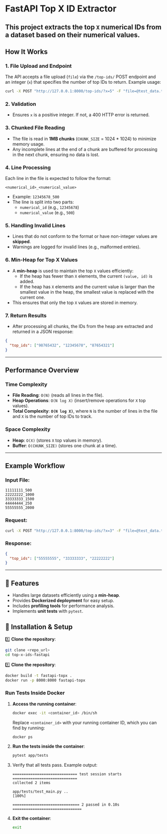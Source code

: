 # FastAPI Top X ID Extractor

This project extracts the top `X` numerical IDs from a dataset based on their numerical values.
---
## How It Works

### **1. File Upload and Endpoint**
The API accepts a file upload (`file`) via the `/top-ids/` POST endpoint and an integer (`x`) that specifies the number of top IDs to return. Example usage:
```bash
curl -X POST "http://127.0.0.1:8000/top-ids/?x=5" -F "file=@test_data.txt"
```

### **2. Validation**
- Ensures `x` is a positive integer. If not, a 400 HTTP error is returned.

### **3. Chunked File Reading**
- The file is read in **1MB chunks** (`CHUNK_SIZE` = 1024 * 1024) to minimize memory usage.
- Any incomplete lines at the end of a chunk are buffered for processing in the next chunk, ensuring no data is lost.

### **4. Line Processing**
Each line in the file is expected to follow the format:
```
<numerical_id>_<numerical_value>
```
- Example: `12345678_500`
- The line is split into two parts:
  - `numerical_id` (e.g., `12345678`)
  - `numerical_value` (e.g., `500`)

### **5. Handling Invalid Lines**
- Lines that do not conform to the format or have non-integer values are **skipped**.
- Warnings are logged for invalid lines (e.g., malformed entries).

### **6. Min-Heap for Top X Values**
- A **min-heap** is used to maintain the top `X` values efficiently:
  - If the heap has fewer than `X` elements, the current `(value, id)` is added.
  - If the heap has `X` elements and the current value is larger than the smallest value in the heap, the smallest value is replaced with the current one.
- This ensures that only the top `X` values are stored in memory.

### **7. Return Results**
- After processing all chunks, the IDs from the heap are extracted and returned in a JSON response:
```json
{
  "top_ids": ["98765432", "12345678", "87654321"]
}
```

---

## **Performance Overview**

### **Time Complexity**
- **File Reading**: `O(N)` (reads all lines in the file).
- **Heap Operations**: `O(N log X)` (insert/remove operations for `X` top values).
- **Total Complexity**: **`O(N log X)`**, where `N` is the number of lines in the file and `X` is the number of top IDs to track.

### **Space Complexity**
- **Heap**: `O(X)` (stores `X` top values in memory).
- **Buffer**: `O(CHUNK_SIZE)` (stores one chunk at a time).

---

## Example Workflow
### Input File:
```
11111111_500
22222222_1000
33333333_1500
44444444_250
55555555_2000
```
### Request:
```bash
curl -X POST "http://127.0.0.1:8000/top-ids/?x=3" -F "file=@test_data.txt"
```
### Response:
```json
{
  "top_ids": ["55555555", "33333333", "22222222"]
}
```

---

## 📌 Features
- Handles large datasets efficiently using a **min-heap**.
- Provides **Dockerized deployment** for easy setup.
- Includes **profiling tools** for performance analysis.
- Implements **unit tests** with `pytest`.

## 🚀 Installation & Setup

1️⃣ **Clone the repository**:
```bash
git clone <repo_url>
cd top-x-ids-fastapi
```

1️⃣ **Clone the repository**:
```bash
docker build -t fastapi-topx .
docker run -p 8000:8000 fastapi-topx
```

### **Run Tests Inside Docker**

1. **Access the running container**:

   ```bash
   docker exec -it <container_id> /bin/sh
   ```

   Replace `<container_id>` with your running container ID, which you can find by running:

   ```bash
   docker ps
   ```

2. **Run the tests inside the container**:

   ```bash
   pytest app/tests
   ```
3. Verify that all tests pass. Example output:
   ```
   ============================= test session starts =============================
   collected 2 items

   app/tests/test_main.py ..                                             [100%]

   ============================== 2 passed in 0.10s ===============================
   ```
   
4. **Exit the container**:

   ```bash
   exit
   ```

